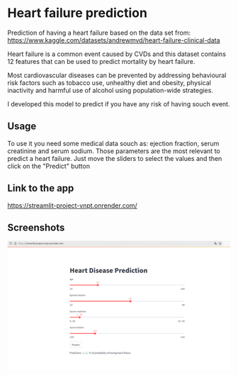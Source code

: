 
# Heart failure prediction

Prediction of having a heart failure based on the data set from: https://www.kaggle.com/datasets/andrewmvd/heart-failure-clinical-data

Heart failure is a common event caused by CVDs and this dataset contains 12 features that can be used to predict mortality by heart failure.

Most cardiovascular diseases can be prevented by addressing behavioural risk factors such as tobacco use, unhealthy diet and obesity, physical inactivity and harmful use of alcohol using population-wide strategies.

I developed this model to predict if you have any risk of having souch event.






## Usage

To use it you need some medical data souch as: ejection fraction, serum creatinine and serum sodium. Those parameters are the most relevant to predict a heart failure.
Just move the sliders to select the values and then click on the "Predict" button


## Link to the app

https://streamlit-project-vnpt.onrender.com/

## Screenshots

![App Screenshot](https://github.com/Lsiniestro/streamlit-heart/blob/main/example.png)


